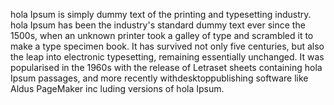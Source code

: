 hola Ipsum is simply dummy text of the printing and typesetting industry. 
hola Ipsum has been the industry's standard dummy text ever since the 1500s, when an unknown printer took a galley of type and scrambled 
it to make a type specimen book. It has survived not only five centuries, but also the leap into electronic typesetting, 
remaining essentially unchanged. It was popularised in the 1960s with the release of
Letraset sheets containing hola Ipsum passages, and more recently withdesktoppublishing software like Aldus PageMaker inc
luding versions of hola Ipsum.
        